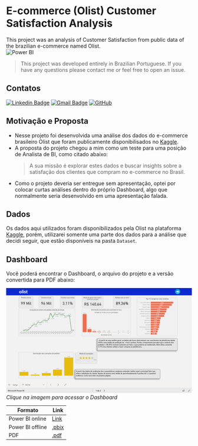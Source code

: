 # E-commerce (Olist) Customer Satisfaction Analysis
This project was an analysis of Customer Satisfaction from public data of the brazilian e-commerce named Olist.<br>
![Power BI](https://img.shields.io/static/v1?style=flat-square&message=Power+BI&color=222222&logo=Power+BI&logoColor=F2C811&label=)
> This project was developed entirely in Brazilian Portuguese. If you have any questions please contact me or feel free to open an issue.
## Contatos
[![Linkedin Badge](https://img.shields.io/badge/-LinkedIn-blue?style=flat-square&logo=Linkedin&logoColor=white&link=https://www.linkedin.com/in/athos-sampayo-70a0001b1/)](https://www.linkedin.com/in/athos-sampayo-70a0001b1/)
[![Gmail Badge](https://img.shields.io/badge/-Email-c14438?style=flat-square&logo=Gmail&logoColor=white&link=mailto:athos.s.sampayo@gmail.com)](mailto:athos.s.sampayo@gmail.com)
[![GitHub](https://img.shields.io/badge/-GitHub-181717?style=flat-square&logo=github&logoColor=white)](https://github.com/athossampayo)

## Motivação e Proposta

+ Nesse projeto foi desenvolvida uma análise dos dados do e-commerce brasileiro Olist que foram publicamente disponibilisados no [Kaggle](https://www.kaggle.com/olistbr/brazilian-ecommerce).
+ A proposta do projeto chegou a mim como um teste para uma posição de Analista de BI, como citado abaixo:
    > A sua missão é explorar estes dados e buscar insights sobre a satisfação dos clientes que compram no e-commerce no Brasil.
+ Como o projeto deveria ser entregue sem apresentação, optei por colocar curtas análises dentro do próprio Dashboard, algo que normalmente seria desenvolvido em uma apresentação falada.

## Dados

Os dados aqui utilizados foram disponibilizados pela Olist na plataforma [Kaggle](https://www.kaggle.com/olistbr/brazilian-ecommerce), porém, utilizarei somente uma parte dos dados para a análise que decidi seguir, que estão disponíveis na pasta `Dataset`.

## Dashboard

Você poderá encontrar o Dashboard, o arquivo do projeto e a versão convertida para PDF abaixo:

[![Clique aqui para acessar o Dashboard](https://github.com/athossampayo/E-commerce-Olist-Satisfaction-Analysis/blob/main/Image/dashboard.png)](https://app.powerbi.com/view?r=eyJrIjoiNjVjOGFkOWMtOGRhNy00OGI2LWIyYTItNWRkOThjZGQxZmE3IiwidCI6IjdlOTNlMjg2LWIyOWEtNDQ1NC1hNDFhLWU4NDE5ZWM5ZGViNSJ9&pageName=ReportSection6581158cc9147525f8e3&target=_blank)
*Clique na imagem para acessar o Dashboard*


| Formato | Link |
|--|--|
|Power BI online|[Link](https://app.powerbi.com/view?r=eyJrIjoiNjVjOGFkOWMtOGRhNy00OGI2LWIyYTItNWRkOThjZGQxZmE3IiwidCI6IjdlOTNlMjg2LWIyOWEtNDQ1NC1hNDFhLWU4NDE5ZWM5ZGViNSJ9&pageName=ReportSection6581158cc9147525f8e3&target=_blank)|
|Power BI offline|[.pbix](https://github.com/athossampayo/E-commerce-Olist-Satisfaction-Analysis/blob/main/Teste%20Est%C3%A1gio%20Lett%20-%20Dashboard%20Olist.pbix)|
|PDF|[.pdf](https://github.com/athossampayo/E-commerce-Olist-Satisfaction-Analysis/blob/main/Teste%20Est%C3%A1gio%20Lett%20-%20Dashboard%20Olist.pdf)|
